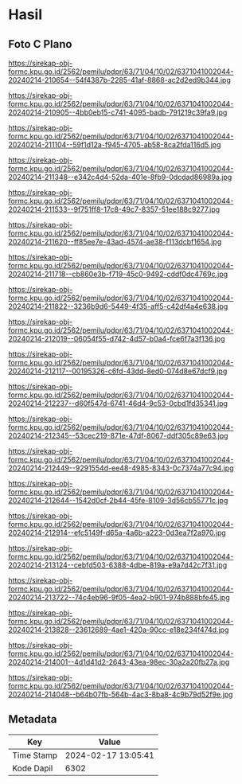 # Hasil

## Foto C Plano

https://sirekap-obj-formc.kpu.go.id/2562/pemilu/pdpr/63/71/04/10/02/6371041002044-20240214-210654--54f4387b-2285-41af-8868-ac2d2ed9b344.jpg

https://sirekap-obj-formc.kpu.go.id/2562/pemilu/pdpr/63/71/04/10/02/6371041002044-20240214-210905--4bb0eb15-c741-4095-badb-791219c39fa9.jpg

https://sirekap-obj-formc.kpu.go.id/2562/pemilu/pdpr/63/71/04/10/02/6371041002044-20240214-211104--59f1d12a-f945-4705-ab58-8ca2fda116d5.jpg

https://sirekap-obj-formc.kpu.go.id/2562/pemilu/pdpr/63/71/04/10/02/6371041002044-20240214-211348--e342c4d4-52da-401e-8fb9-0dcdad86989a.jpg

https://sirekap-obj-formc.kpu.go.id/2562/pemilu/pdpr/63/71/04/10/02/6371041002044-20240214-211533--9f751ff8-17c8-49c7-8357-51ee188c9277.jpg

https://sirekap-obj-formc.kpu.go.id/2562/pemilu/pdpr/63/71/04/10/02/6371041002044-20240214-211620--ff85ee7e-43ad-4574-ae38-f113dcbf1654.jpg

https://sirekap-obj-formc.kpu.go.id/2562/pemilu/pdpr/63/71/04/10/02/6371041002044-20240214-211718--cb860e3b-f719-45c0-9492-cddf0dc4769c.jpg

https://sirekap-obj-formc.kpu.go.id/2562/pemilu/pdpr/63/71/04/10/02/6371041002044-20240214-211822--3236b9d6-5449-4f35-aff5-c42df4a4e638.jpg

https://sirekap-obj-formc.kpu.go.id/2562/pemilu/pdpr/63/71/04/10/02/6371041002044-20240214-212019--06054f55-d742-4d57-b0a4-fce6f7a3f136.jpg

https://sirekap-obj-formc.kpu.go.id/2562/pemilu/pdpr/63/71/04/10/02/6371041002044-20240214-212117--00195326-c6fd-43dd-8ed0-074d8e67dcf9.jpg

https://sirekap-obj-formc.kpu.go.id/2562/pemilu/pdpr/63/71/04/10/02/6371041002044-20240214-212237--d60f547d-6741-46d4-9c53-0cbd1fd35341.jpg

https://sirekap-obj-formc.kpu.go.id/2562/pemilu/pdpr/63/71/04/10/02/6371041002044-20240214-212345--53cec219-871e-47df-8067-ddf305c89e63.jpg

https://sirekap-obj-formc.kpu.go.id/2562/pemilu/pdpr/63/71/04/10/02/6371041002044-20240214-212449--9291554d-ee48-4985-8343-0c7374a77c94.jpg

https://sirekap-obj-formc.kpu.go.id/2562/pemilu/pdpr/63/71/04/10/02/6371041002044-20240214-212644--1542d0cf-2b44-45fe-8109-3d56cb55771c.jpg

https://sirekap-obj-formc.kpu.go.id/2562/pemilu/pdpr/63/71/04/10/02/6371041002044-20240214-212914--efc5149f-d65a-4a6b-a223-0d3ea7f2a970.jpg

https://sirekap-obj-formc.kpu.go.id/2562/pemilu/pdpr/63/71/04/10/02/6371041002044-20240214-213124--cebfd503-6388-4dbe-819a-e9a7d42c7f31.jpg

https://sirekap-obj-formc.kpu.go.id/2562/pemilu/pdpr/63/71/04/10/02/6371041002044-20240214-213722--74c4eb96-9f05-4ea2-b901-974b888bfe45.jpg

https://sirekap-obj-formc.kpu.go.id/2562/pemilu/pdpr/63/71/04/10/02/6371041002044-20240214-213828--23612689-4ae1-420a-90cc-e18e234f474d.jpg

https://sirekap-obj-formc.kpu.go.id/2562/pemilu/pdpr/63/71/04/10/02/6371041002044-20240214-214001--4d1d41d2-2643-43ea-98ec-30a2a20fb27a.jpg

https://sirekap-obj-formc.kpu.go.id/2562/pemilu/pdpr/63/71/04/10/02/6371041002044-20240214-214048--b64b07fb-564b-4ac3-8ba8-4c9b79d52f9e.jpg


## Metadata

| Key        | Value               |
| ---------- | ------------------- |
| Time Stamp | 2024-02-17 13:05:41 |
| Kode Dapil | 6302                |



